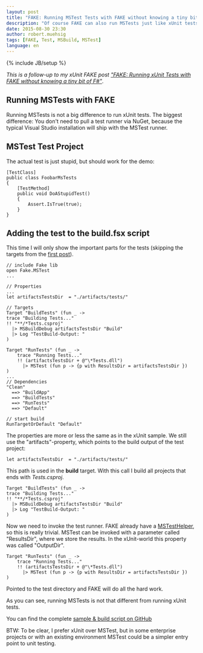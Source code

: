```yaml
---
layout: post
title: "FAKE: Running MSTest Tests with FAKE without knowing a tiny bit of F#"
description: "Of course FAKE can also run MSTests just like xUnit tests."
date: 2015-08-30 23:30
author: robert.muehsig
tags: [FAKE, Test, MSBuild, MSTest]
language: en
---
```

{% include JB/setup %}

_This is a follow-up to my xUnit FAKE post ["FAKE: Running xUnit Tests with FAKE without knowing a tiny bit of F#"](http://blog.codeinside.eu/2015/02/24/fake-running-xunit-tests-with-fake/)_.

## Running MSTests with FAKE

Running MSTests is not a big difference to run xUnit tests. The biggest difference: You don't need to pull a test runner via NuGet, because the typical Visual Studio installation will ship with the MSTest runner.

## MSTest Test Project

The actual test is just stupid, but should work for the demo:

    [TestClass]
    public class FoobarMsTests
    {
        [TestMethod]
        public void DoAStupidTest()
        {
            Assert.IsTrue(true);
        }
    }

## Adding the test to the build.fsx script

This time I will only show the important parts for the tests (skipping the targets from the [first post](http://blog.codeinside.eu/2015/02/23/fake-building-with-fake/)).

    // include Fake lib
	open Fake.MSTest
    ...
	
    // Properties
	...
    let artifactsTestsDir  = "./artifacts/tests/"
	
    // Targets
    Target "BuildTests" (fun _ ->
    trace "Building Tests..."
    !! "**/*Tests.csproj"
      |> MSBuildDebug artifactsTestsDir "Build"
      |> Log "TestBuild-Output: "
    )

    Target "RunTests" (fun _ ->
        trace "Running Tests..."
        !! (artifactsTestsDir + @"\*Tests.dll") 
          |> MSTest (fun p -> {p with ResultsDir = artifactsTestsDir })
    )
    ...
    // Dependencies
    "Clean"
      ==> "BuildApp"
      ==> "BuildTests"
      ==> "RunTests"
      ==> "Default"
    
    // start build
    RunTargetOrDefault "Default"

The properties are more or less the same as in the xUnit sample. We still use the "artifacts"-property, which points to the build output of the test project:

    let artifactsTestsDir  = "./artifacts/tests/"
	
This path is used in the __build__ target. With this call I build all projects that ends with _Tests.csproj_. 

    Target "BuildTests" (fun _ ->
    trace "Building Tests..."
    !! "**/*Tests.csproj"
      |> MSBuildDebug artifactsTestsDir "Build"
      |> Log "TestBuild-Output: "
    )

Now we need to invoke the test runner. FAKE already have a [MSTestHelper](http://fsharp.github.io/FAKE/apidocs/fake-mstest.html), so this is really trivial. MSTest can be invoked with a parameter called "ResultsDir", where we store the results. In the xUnit-world this property was called "OutputDir".

    Target "RunTests" (fun _ ->
        trace "Running Tests..."
        !! (artifactsTestsDir + @"\*Tests.dll") 
          |> MSTest (fun p -> {p with ResultsDir = artifactsTestsDir })
    )
	
Pointed to the test directory and FAKE will do all the hard work.

As you can see, running MSTests is not that different from running xUnit tests.
	
You can find the complete [sample & build script on GitHub](https://github.com/Code-Inside/Samples/tree/master/2015/LetsUseFake-MSTest/LetsUseFake)

BTW:
To be clear, I prefer xUnit over MSTest, but in some enterprise projects or with an existing environment MSTest could be a simpler entry point to unit testing.